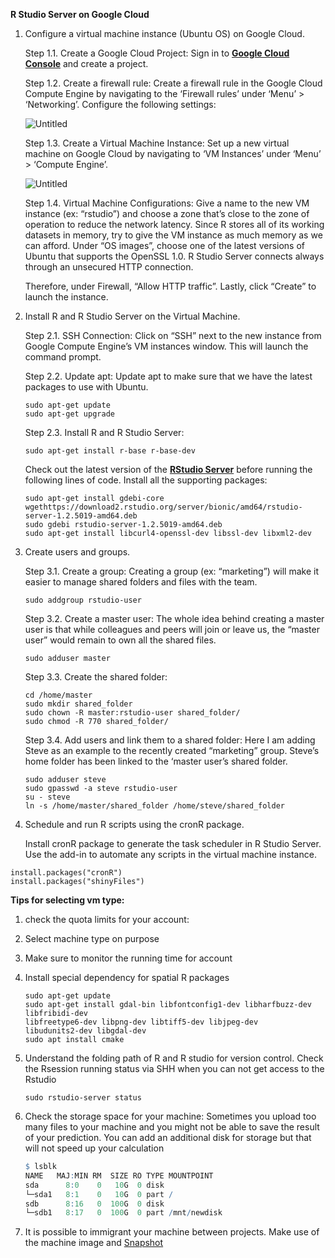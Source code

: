 ****R Studio Server on Google Cloud****

1. Configure a virtual machine instance (Ubuntu OS) on Google Cloud.
    
    Step 1.1. Create a Google Cloud Project: Sign in to **[Google Cloud Console](https://console.cloud.google.com/)** and create a project.
    
    Step 1.2. Create a firewall rule: Create a firewall rule in the Google Cloud Compute Engine by navigating to the ‘Firewall rules’ under ‘Menu’ > ‘Networking’. Configure the following settings:
    
    
    ![Untitled](https://s3-us-west-2.amazonaws.com/secure.notion-static.com/a10657df-daf8-4d16-ac8b-4b0014ad69c6/Untitled.png)
    
    Step 1.3. Create a Virtual Machine Instance: Set up a new virtual machine on Google Cloud by navigating to ‘VM Instances’ under ‘Menu’ > ‘Compute Engine’.
    
    ![Untitled](https://s3-us-west-2.amazonaws.com/secure.notion-static.com/2831901c-c644-4d58-b566-480e196096d6/Untitled.png)
    
    Step 1.4. Virtual Machine Configurations: Give a name to the new VM instance (ex: “rstudio”) and choose a zone that’s close to the zone of operation to reduce the network latency. Since R stores all of its working datasets in memory, try to give the VM instance as much memory as we can afford. Under “OS images”, choose one of the latest versions of Ubuntu that supports the OpenSSL 1.0. R Studio Server connects always through an unsecured HTTP connection. 
    
    Therefore, under Firewall, “Allow HTTP traffic”. Lastly, click “Create” to launch the instance.
    
2. Install R and R Studio Server on the Virtual Machine.
    
    Step 2.1. SSH Connection: Click on “SSH” next to the new instance from Google Compute Engine’s VM instances window. This will launch the command prompt.
    
    Step 2.2. Update apt: Update apt to make sure that we have the latest packages to use with Ubuntu.
    
    ```
    sudo apt-get update
    sudo apt-get upgrade
    ```
    
    Step 2.3. Install R and R Studio Server:
    
    ```
    sudo apt-get install r-base r-base-dev
    ```
    
    Check out the latest version of the **[RStudio Server](https://rstudio.com/products/rstudio/download-server/debian-ubuntu/)** before running the following lines of code. Install all the supporting packages:
    
    ```
    sudo apt-get install gdebi-core
    wgethttps://download2.rstudio.org/server/bionic/amd64/rstudio-server-1.2.5019-amd64.deb
    sudo gdebi rstudio-server-1.2.5019-amd64.deb
    sudo apt-get install libcurl4-openssl-dev libssl-dev libxml2-dev
    
    ```
    
3. Create users and groups.
    
    Step 3.1. Create a group: Creating a group (ex: “marketing”) will make it easier to manage shared folders and files with the team.
    
    ```
    sudo addgroup rstudio-user
    ```
    
    Step 3.2. Create a master user: The whole idea behind creating a master user is that while colleagues and peers will join or leave us, the “master user” would remain to own all the shared files.
    
    ```
    sudo adduser master
    ```
    
    Step 3.3. Create the shared folder:
    
    ```
    cd /home/master
    sudo mkdir shared_folder
    sudo chown -R master:rstudio-user shared_folder/
    sudo chmod -R 770 shared_folder/
    ```
    
    Step 3.4. Add users and link them to a shared folder: Here I am adding Steve as an example to the recently created “marketing” group. Steve’s home folder has been linked to the ‘master user’s shared folder.
    
    ```
    sudo adduser steve
    sudo gpasswd -a steve rstudio-user
    su - steve
    ln -s /home/master/shared_folder /home/steve/shared_folder
    ```
    
4. Schedule and run R scripts using the cronR package.
    
    Install cronR package to generate the task scheduler in R Studio Server. Use the add-in to automate any scripts in the virtual machine instance.
    

```
install.packages("cronR")
install.packages("shinyFiles")
```

**Tips for selecting vm type:** 

1. check the quota limits for your account:
2. Select machine type on purpose
3. Make sure to monitor the running time for account
4. Install special dependency for spatial R packages
    
    ```
    sudo apt-get update
    sudo apt-get install gdal-bin libfontconfig1-dev libharfbuzz-dev libfribidi-dev 
    libfreetype6-dev libpng-dev libtiff5-dev libjpeg-dev
    libudunits2-dev libgdal-dev
    sudo apt install cmake
    
    ```
    
5. Understand the folding path of R and R studio for version control. Check the Rsession running status via SHH when you can not get access to the Rstudio
    
    ```
    sudo rstudio-server status
    ```
    
6. Check the storage space for your machine: Sometimes you upload too many files to your machine and you might not be able to save the result of your prediction. You can add an additional disk for storage but that will not speed up your calculation
    
    ```r
    $ lsblk
    NAME   MAJ:MIN RM  SIZE RO TYPE MOUNTPOINT
    sda      8:0    0   10G  0 disk
    └─sda1   8:1    0   10G  0 part /
    sdb      8:16   0  100G  0 disk
    └─sdb1   8:17   0  100G  0 part /mnt/newdisk
    ```
    
7. It is possible to immigrant your machine between projects. Make use of the machine image and [Snapshot](https://cloud.google.com/compute/docs/disks/snapshot-best-practices)
